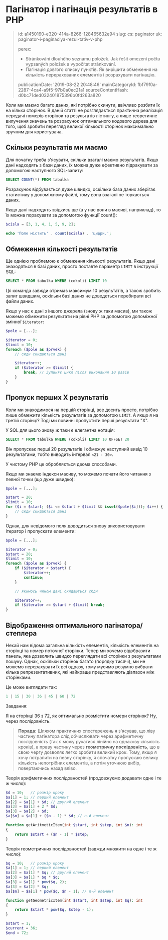 Пагінатор і пагінація результатів в PHP
=======================================

> id: a1450160-e320-414a-8266-128465632e94
> slug:
> 	cs: paginator
> 	uk: paginator-i-paginaciya-rezul-tativ-v-php
> 
> perex:
> 	- Stránkování dlouhého seznamu položek. Jak řešit omezení počtu vypsaných položek a vypočítat stránkování.
> 	- Пагінація довгого списку пунктів. Як вирішити обмеження на кількість перерахованих елементів і розрахувати пагінацію.
> 
> publicationDate: '2019-08-22 20:48:46'
> mainCategoryId: fbf79f0a-2287-4ca4-a9f5-97b0a0ec21a1
> sourceContentHash: d0bc71ded032401875396b0fd263a820

Коли ми маємо багато даних, які потрібно скинути, ввічливо розбити їх на кілька сторінок. В даній статті не розглядається практична реалізація передачі номерів сторінок та результатів лістингу, а лише теоретичне вилучення значень та розрахунок оптимального кодового дерева для того, щоб зробити перегляд великої кількості сторінок максимально зручним для користувача.

Скільки результатів ми маємо
----------------------

Для початку треба з'ясувати, скільки взагалі маємо результатів. Якщо дані надходять з бази даних, їх можна дуже ефективно підрахувати за допомогою наступного SQL-запиту:

```sql
SELECT COUNT(*) FROM tabulka
```

Розрахунок відбувається дуже швидко, оскільки база даних зберігає статистику у допоміжному файлі, тому вона взагалі не торкається даних.

Якщо дані надходять звідкись ще (а у нас вони в масиві, наприклад), то їх можна порахувати за допомогою функції count():

```php
$cisla = [3, 1, 4, 1, 5, 9, 2];

echo 'Поле містить' . count($cisla) . 'цифри.';
```

Обмеження кількості результатів
----------------------

Ще однією проблемою є обмеження кількості результатів. Якщо дані знаходяться в базі даних, просто поставте параметр `LIMIT` в інструкції SQL:

```sql
SELECT * FROM tabulka WHERE (cokoli) LIMIT 10
```

Ця команда завжди отримає максимум 10 результатів, а також зробить запит швидшим, оскільки базі даних не доведеться перебирати всі файли даних.

Якщо у нас є дані з іншого джерела (знову ж таки масив), ми також можемо обмежити результати на рівні PHP за допомогою допоміжної змінної `$iterator`:

```php
$pole = [...];

$iterator = 0;
$limit = 10;
foreach ($pole as $prvek) {
	// сюди скидаються дані

	$iterator++;
	if ($iterator >= $limit) {
	    break; // Зупиняє цикл після виконання 10 разів
	}
}
```

Пропуск перших Х результатів
----------------------

Коли ми знаходимося на першій сторінці, все досить просто, потрібно лише обмежити кількість результатів за допомогою `LIMIT`. А якщо я на третій сторінці? Тоді ми повинні пропустити перші результати "Х".

У SQL для цього знову ж таки є елегантна нотація:

```sql
SELECT * FROM tabulka WHERE (cokoli) LIMIT 10 OFFSET 20
```

Він пропускає перші 20 результатів і обмежує наступний вивід 10 результатами, тобто виводить інтервал `<21 - 30>`.

У чистому PHP це обробляється двома способами.

Якщо ми знаємо індекси масиву, то можемо почати його читання з певної точки (що дуже швидко):

```php
$pole = [...];

$start = 20;
$limit = 10;
for ($i = $start; ($i <= $start + $limit && isset($pole[$i])); $i++) {
	// сюди скидаються дані
}
```

Однак, для невідомого поля доводиться знову використовувати ітератор і пропускати елементи:

```php
$pole = [...];

$iterator = 0;
$start = 20;
$limit = 10;
foreach ($pole as $prvek) {
	if ($iterator < $start) {
		$iterator++;
		continue;
	}

	// якимось чином дані скидаються сюди

	$iterator++;
	if ($iterator >= $start + $limit) break;
}
```

Відображення оптимального пагінатора/степлера
----------------------

Нехай нам відома загальна кількість елементів, кількість елементів на сторінці та номер поточної сторінки. Тепер ми хочемо відобразити панель, яка дозволить швидко переглядати всі сторінки з результатами пошуку. Однак, оскільки сторінок багато (порядку тисячі), ми не можемо перерахувати їх всі одразу, тому мусимо розумно вибрати кілька репрезентативних, які найкраще представляють діапазон між сторінками.

Це може виглядати так:

```php
1 | 15 | 30 | 36 | 45 | 60 | 72
```

Завдання:

Я на сторінці 36 з 72, як оптимально розмістити номери сторінок?
Ну, через послідовність.

> **Порада:** Шляхом практичних спостережень я з'ясував, що ліву частину пагінатора слід обчислювати через арифметичну послідовність (так я можу рухатися лінійно на однакову кількість кроків), а праву частину через **геометричну послідовність**, що в свою чергу дозволяє легко зробити великий крок. Тому, якщо я хочу потрапити на певну сторінку, я спочатку пропускаю велику кількість непотрібних елементів, а потім уточнюю вибір, повертаючись назад вліво.

Теорія арифметичних послідовностей (продовжуємо додавати одне і те ж число):

```php
$d = 10;   // розмір кроку
$a[1] = 1; // перший елемент
$a[2] = $a[1] + $d; // другий елемент
$a[3] = $a[1] + 2 * $d;
$a[3] = $a[2] + $d;
$a[$n] = $a[1] + ($n - 1) * $d; // n-й елемент

function getAritmeticItem(int $start, int $step, int $n): int
{
	return $start + ($n - 1) * $step;
}
```

Теорія геометричних послідовностей (завжди множити на одне і те ж число):

```php
$q = 10;   // розмір кроку
$a[1] = 1; // перший елемент
$a[2] = $a[1] * $q; // другий елемент
$a[3] = $a[1] * $q * $q;
$a[3] = $a[1] * pow($q, 2);
$a[3] = $a[2] * $q;
$a[$n] = $a[1] * pow($q, $n - 1); // n-й елемент

function getGeometricItem(int $start, int $step, int $q): int
{
	return $start * pow($q, $step - 1);
}
```



```php
$start = 1;
$current = 36;
$end = 72;
```
